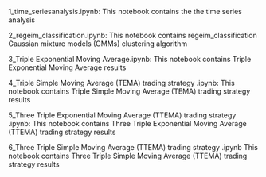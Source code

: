 1_time_seriesanalysis.ipynb: 
This notebook contains the the time series analysis


2_regeim_classification.ipynb:
This notebook contains regeim_classification  Gaussian mixture 
models (GMMs) clustering algorithm

3_Triple Exponential Moving Average.ipynb:
This notebook contains Triple Exponential Moving Average results

4_Triple Simple Moving Average (TEMA) trading strategy .ipynb:
This notebook contains Triple Simple Moving Average (TEMA) trading strategy results

5_Three Triple Exponential Moving Average (TTEMA) trading strategy .ipynb:
This notebook contains Three Triple Exponential Moving Average (TTEMA) trading strategy results

6_Three Triple Simple Moving Average (TTEMA) trading strategy .ipynb
This notebook contains Three Triple Simple Moving Average (TTEMA) trading strategy results
